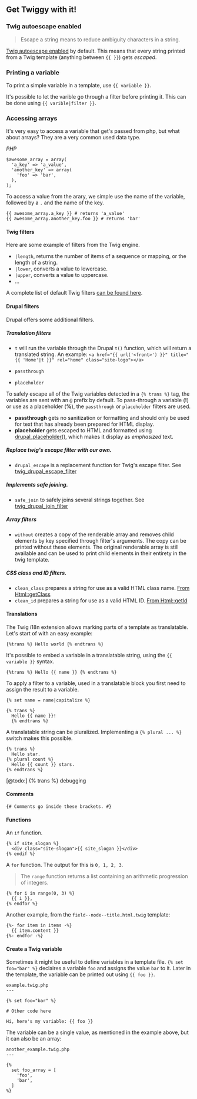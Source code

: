 ## Get Twiggy with it!

### Twig autoescape enabled

> Escape a string means to reduce ambiguity characters in a string.

[Twig autoescape enabled](https://www.drupal.org/node/2296163) by default. This means that every string printed from a Twig template (anything between `{{ }}`) gets *escaped*.

### Printing a variable

To print a simple variable in a template, use `{{ variable }}`.

It's possible to let the varible go through a filter before printing it. This can be done using `{{ varible|filter }}`.

### Accessing arrays

It's very easy to access a variable that get's passed from php, but what about arrays? They are a very common used data type.

  *PHP*

    $awesome_array = array(
      'a_key' => 'a_value',
      'another_key' => array(
        'foo' => 'bar',
      ),
    );

To access a value from the arary, we simple use the name of the variable, followed by a `.` and the name of the key.

    {{ awesome_array.a_key }} # returns 'a_value'
    {{ awesome_array.another_key.foo }} # returns 'bar'
  

#### Twig filters

Here are some example of filters from the Twig engine.

- `|length`, returns the number of items of a sequence or mapping, or the length of a string.
- `|lower`, converts a value to lowercase.
- `|upper`, converts a value to uppercase.
- …

A complete list of default Twig filters [can be found here](http://twig.sensiolabs.org/doc/filters/index.html).

#### Drupal filters

Drupal offers some additional filters.

##### Translation filters

- `t` will run the variable through the Drupal `t()` function, which will return a translated string. An example:
`<a href="{{ url('<front>') }}" title="{{ 'Home'|t }}" rel="home" class="site-logo"></a>`

- `passthrough`
- `placeholder`

To safely escape all of the Twig variables detected in a `{% trans %}` tag, the variables are sent with an `@` prefix by default. To pass-through a variable (**!**) or use as a placeholder (**%**), the `passthrough` or `placeholder` filters are used.

- **passthrough** gets no sanitization or formatting and should only be used for text that has already been prepared for HTML display.
- **placeholder** gets escaped to HTML and formatted using [drupal_placeholder()](https://api.drupal.org/api/drupal/core%21includes%21bootstrap.inc/function/drupal_placeholder/8), which makes it display as <em>emphasized</em> text.

##### Replace twig's escape filter with our own.

- `drupal_escape` is a replacement function for Twig's escape filter. See [twig_drupal_escape_filter](https://api.drupal.org/api/drupal/core%21themes%21engines%21twig%21twig.engine/function/twig_drupal_escape_filter/8)

##### Implements safe joining.

- `safe_join` to safely joins several strings together. See [twig_drupal_join_filter](https://api.drupal.org/api/drupal/core%21themes%21engines%21twig%21twig.engine/function/twig_drupal_join_filter/8)

##### Array filters

- `without` creates a copy of the renderable array and removes child elements by key specified through filter's arguments. The copy can be printed without these elements. The original renderable array is still available and can be used to print child elements in their entirety in the twig template.

##### CSS class and ID filters.

- `clean_class` prepares a string for use as a valid HTML class name. [From Html::getClass](https://api.drupal.org/api/drupal/core%21lib%21Drupal%21Component%21Utility%21Html.php/function/Html%3A%3AgetClass/8)
- `clean_id` prepares a string for use as a valid HTML ID. [From Html::getId](https://api.drupal.org/api/drupal/core%21lib%21Drupal%21Component%21Utility%21Html.php/function/Html%3A%3AgetId/8)

#### Translations

The Twig i18n extension allows marking parts of a template as translatable. Let's start of with an easy example:

  `{%trans %} Hello world {% endtrans %}`

It's possible to embed a variable in a translatable string, using the `{{ variable }}` syntax.

  `{%trans %} Hello {{ name }} {% endtrans %}`

To apply a filter to a variable, used in a translatable block you first need to assign the result to a variable.

    {% set name = name|capitalize %}

    {% trans %}
      Hello {{ name }}!
      {% endtrans %}

A translatable string can be pluralized. Implementing a `{% plural ... %}` switch makes this possible.

    {% trans %}
      Hello star.
    {% plural count %}
      Hello {{ count }} stars.
    {% endtrans %}

[@todo:] {% trans %} debugging

#### Comments

`{# Comments go inside these brackets. #}`

#### Functions

An `if` function.

    {% if site_slogan %}
      <div class="site-slogan">{{ site_slogan }}</div>
    {% endif %}

A `for` function. The output for this is `0, 1, 2, 3`.

> The `range` function returns a list containing an arithmetic progression of integers.

    {% for i in range(0, 3) %}
      {{ i }},
    {% endfor %}

Another example, from the `field--node--title.html.twig` template:

    {%- for item in items -%}
      {{ item.content }}
    {%- endfor -%}

#### Create a Twig variable

Sometimes it might be useful to define variables in a template file. `{% set foo="bar" %}` declaires a variable `foo` and assigns the value `bar` to it. Later in the template, the variable can be printed out using `{{ foo }}`.

    example.twig.php
    ---
    
    {% set foo="bar" %}
    
    # Other code here
    
    Hi, here's my variable: {{ foo }}

The variable can be a single value, as mentioned in the example above, but it can also be an array:

    another_example.twig.php
    ---

    {%
      set foo_array = [
        'foo',
        'bar',
      ]
    %}

